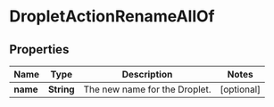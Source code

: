

# DropletActionRenameAllOf


## Properties

| Name | Type | Description | Notes |
|------------ | ------------- | ------------- | -------------|
|**name** | **String** | The new name for the Droplet. |  [optional] |



